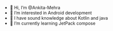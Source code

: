 - 👋 Hi, I’m @Ankita-Mehra
- 👀 I’m interested in Android development
- 💞️ I have sound knowledge about Kotlin and java
- 🌱 I’m currently learning JetPack compose


<!---
- 📫 How to reach me 
Ankita-Mehra/Ankita-Mehra is a ✨ special ✨ repository because its `README.md` (this file) appears on your GitHub profile.
You can click the Preview link to take a look at your changes.
--->
